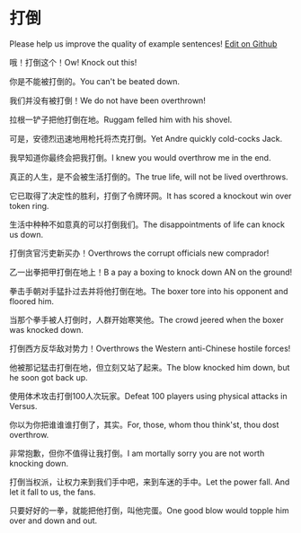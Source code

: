 # 打倒

Please help us improve the quality of example sentences! [Edit on Github](https://github.com/jiyushe/jiyu-example-sentence-source/blob/main/chinese/dadao_3.md)

<p><span class="chinese">哦！打倒这个！</span><span class="english">Ow! Knock out this!</span></p>

<p><span class="chinese">你是不能被打倒的。</span><span class="english">You can't be beated down.</span></p>

<p><span class="chinese">我们并没有被打倒！</span><span class="english">We do not have been overthrown!</span></p>

<p><span class="chinese">拉根一铲子把他打倒在地。</span><span class="english">Ruggam felled him with his shovel.</span></p>

<p><span class="chinese">可是，安德烈迅速地用枪托将杰克打倒。</span><span class="english">Yet Andre quickly cold-cocks Jack.</span></p>

<p><span class="chinese">我早知道你最终会把我打倒。</span><span class="english">I knew you would overthrow me in the end.</span></p>

<p><span class="chinese">真正的人生，是不会被生活打倒的。</span><span class="english">The true life, will not be lived overthrows.</span></p>

<p><span class="chinese">它已取得了决定性的胜利，打倒了令牌环网。</span><span class="english">It has scored a knockout win over token ring.</span></p>

<p><span class="chinese">生活中种种不如意真的可以打倒我们。</span><span class="english">The disappointments of life can knock us down.</span></p>

<p><span class="chinese">打倒贪官污吏新买办！</span><span class="english">Overthrows the corrupt officials new comprador!</span></p>

<p><span class="chinese">乙一出拳把甲打倒在地上！</span><span class="english">B a pay a boxing to knock down AN on the ground!</span></p>

<p><span class="chinese">拳击手朝对手猛扑过去并将他打倒在地。</span><span class="english">The boxer tore into his opponent and floored him.</span></p>

<p><span class="chinese">当那个拳手被人打倒时，人群开始寒笑他。</span><span class="english">The crowd jeered when the boxer was knocked down.</span></p>

<p><span class="chinese">打倒西方反华敌对势力！</span><span class="english">Overthrows the Western anti-Chinese hostile forces!</span></p>

<p><span class="chinese">他被那记猛击打倒在地，但立刻又站了起来。</span><span class="english">The blow knocked him down, but he soon got back up.</span></p>

<p><span class="chinese">使用体术攻击打倒100人次玩家。</span><span class="english">Defeat 100 players using physical attacks in Versus.</span></p>

<p><span class="chinese">你以为你把谁谁谁打倒了，其实。</span><span class="english">For, those, whom thou think'st, thou dost overthrow.</span></p>

<p><span class="chinese">非常抱歉，但你不值得让我打倒。</span><span class="english">I am mortally sorry you are not worth knocking down.</span></p>

<p><span class="chinese">打倒当权派，让权力来到我们手中吧，来到车迷的手中。</span><span class="english">Let the power fall. And let it fall to us, the fans.</span></p>

<p><span class="chinese">只要好好的一拳，就能把他打倒，叫他完蛋。</span><span class="english">One good blow would topple him over and down and out.</span></p>

